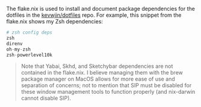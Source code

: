 The flake.nix is used to install and document package dependencies for the dotfiles in the [kevwjin/dotfiles](https://github.com/kevwjin/dotfiles) repo. For example, this snippet from the flake.nix shows my Zsh dependencies:
```flake.nix
# zsh config deps
zsh
direnv
oh-my-zsh
zsh-powerlevel10k
```
> Note that Yabai, Skhd, and Sketchybar dependencies are not contained in the flake.nix. I believe managing them with the brew package manager on MacOS allows for more ease of use and separation of concerns; not to mention that SIP must be disabled for these window management tools to function properly (and nix-darwin cannot disable SIP).
